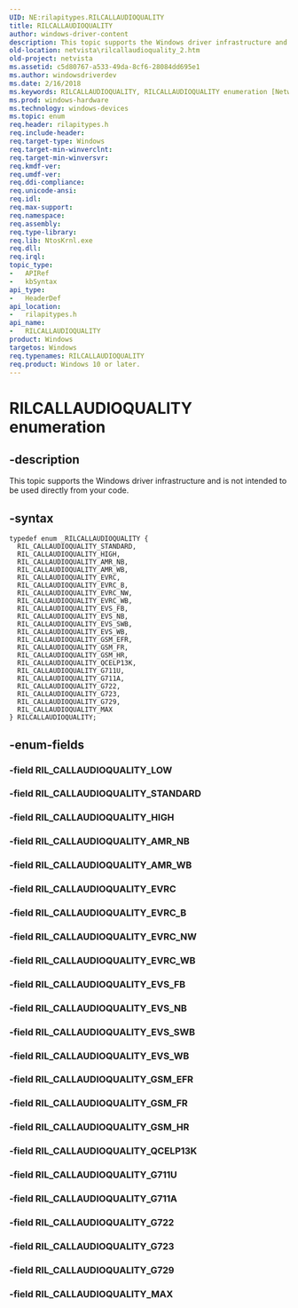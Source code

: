 ```yaml
---
UID: NE:rilapitypes.RILCALLAUDIOQUALITY
title: RILCALLAUDIOQUALITY
author: windows-driver-content
description: This topic supports the Windows driver infrastructure and is not intended to be used directly from your code.
old-location: netvista\rilcallaudioquality_2.htm
old-project: netvista
ms.assetid: c5d80767-a533-49da-8cf6-28084dd695e1
ms.author: windowsdriverdev
ms.date: 2/16/2018
ms.keywords: RILCALLAUDIOQUALITY, RILCALLAUDIOQUALITY enumeration [Network Drivers Starting with Windows Vista], RIL_CALLAUDIOQUALITY_AMR_NB, RIL_CALLAUDIOQUALITY_AMR_WB, RIL_CALLAUDIOQUALITY_EVRC, RIL_CALLAUDIOQUALITY_EVRC_B, RIL_CALLAUDIOQUALITY_EVRC_NW, RIL_CALLAUDIOQUALITY_EVRC_WB, RIL_CALLAUDIOQUALITY_EVS_FB, RIL_CALLAUDIOQUALITY_EVS_NB, RIL_CALLAUDIOQUALITY_EVS_SWB, RIL_CALLAUDIOQUALITY_EVS_WB, RIL_CALLAUDIOQUALITY_G711A, RIL_CALLAUDIOQUALITY_G711U, RIL_CALLAUDIOQUALITY_G722, RIL_CALLAUDIOQUALITY_G723, RIL_CALLAUDIOQUALITY_G729, RIL_CALLAUDIOQUALITY_GSM_EFR, RIL_CALLAUDIOQUALITY_GSM_FR, RIL_CALLAUDIOQUALITY_GSM_HR, RIL_CALLAUDIOQUALITY_HIGH, RIL_CALLAUDIOQUALITY_MAX, RIL_CALLAUDIOQUALITY_QCELP13K, RIL_CALLAUDIOQUALITY_STANDARD, netvista.rilcallaudioquality_2, rilapitypes/RILCALLAUDIOQUALITY, rilapitypes/RIL_CALLAUDIOQUALITY_AMR_NB, rilapitypes/RIL_CALLAUDIOQUALITY_AMR_WB, rilapitypes/RIL_CALLAUDIOQUALITY_EVRC, rilapitypes/RIL_CALLAUDIOQUALITY_EVRC_B, rilapitypes/RIL_CALLAUDIOQUALITY_EVRC_NW, rilapitypes/RIL_CALLAUDIOQUALITY_EVRC_WB, rilapitypes/RIL_CALLAUDIOQUALITY_EVS_FB, rilapitypes/RIL_CALLAUDIOQUALITY_EVS_NB, rilapitypes/RIL_CALLAUDIOQUALITY_EVS_SWB, rilapitypes/RIL_CALLAUDIOQUALITY_EVS_WB, rilapitypes/RIL_CALLAUDIOQUALITY_G711A, rilapitypes/RIL_CALLAUDIOQUALITY_G711U, rilapitypes/RIL_CALLAUDIOQUALITY_G722, rilapitypes/RIL_CALLAUDIOQUALITY_G723, rilapitypes/RIL_CALLAUDIOQUALITY_G729, rilapitypes/RIL_CALLAUDIOQUALITY_GSM_EFR, rilapitypes/RIL_CALLAUDIOQUALITY_GSM_FR, rilapitypes/RIL_CALLAUDIOQUALITY_GSM_HR, rilapitypes/RIL_CALLAUDIOQUALITY_HIGH, rilapitypes/RIL_CALLAUDIOQUALITY_MAX, rilapitypes/RIL_CALLAUDIOQUALITY_QCELP13K, rilapitypes/RIL_CALLAUDIOQUALITY_STANDARD
ms.prod: windows-hardware
ms.technology: windows-devices
ms.topic: enum
req.header: rilapitypes.h
req.include-header: 
req.target-type: Windows
req.target-min-winverclnt: 
req.target-min-winversvr: 
req.kmdf-ver: 
req.umdf-ver: 
req.ddi-compliance: 
req.unicode-ansi: 
req.idl: 
req.max-support: 
req.namespace: 
req.assembly: 
req.type-library: 
req.lib: NtosKrnl.exe
req.dll: 
req.irql: 
topic_type:
-	APIRef
-	kbSyntax
api_type:
-	HeaderDef
api_location:
-	rilapitypes.h
api_name:
-	RILCALLAUDIOQUALITY
product: Windows
targetos: Windows
req.typenames: RILCALLAUDIOQUALITY
req.product: Windows 10 or later.
---
```


# RILCALLAUDIOQUALITY enumeration


## -description


This topic supports the Windows driver infrastructure and is not intended to be used directly from your code. 


## -syntax


````
typedef enum _RILCALLAUDIOQUALITY { 
  RIL_CALLAUDIOQUALITY_STANDARD,
  RIL_CALLAUDIOQUALITY_HIGH,
  RIL_CALLAUDIOQUALITY_AMR_NB,
  RIL_CALLAUDIOQUALITY_AMR_WB,
  RIL_CALLAUDIOQUALITY_EVRC,
  RIL_CALLAUDIOQUALITY_EVRC_B,
  RIL_CALLAUDIOQUALITY_EVRC_NW,
  RIL_CALLAUDIOQUALITY_EVRC_WB,
  RIL_CALLAUDIOQUALITY_EVS_FB,
  RIL_CALLAUDIOQUALITY_EVS_NB,
  RIL_CALLAUDIOQUALITY_EVS_SWB,
  RIL_CALLAUDIOQUALITY_EVS_WB,
  RIL_CALLAUDIOQUALITY_GSM_EFR,
  RIL_CALLAUDIOQUALITY_GSM_FR,
  RIL_CALLAUDIOQUALITY_GSM_HR,
  RIL_CALLAUDIOQUALITY_QCELP13K,
  RIL_CALLAUDIOQUALITY_G711U,
  RIL_CALLAUDIOQUALITY_G711A,
  RIL_CALLAUDIOQUALITY_G722,
  RIL_CALLAUDIOQUALITY_G723,
  RIL_CALLAUDIOQUALITY_G729,
  RIL_CALLAUDIOQUALITY_MAX
} RILCALLAUDIOQUALITY;
````


## -enum-fields




### -field RIL_CALLAUDIOQUALITY_LOW


### -field RIL_CALLAUDIOQUALITY_STANDARD


### -field RIL_CALLAUDIOQUALITY_HIGH


### -field RIL_CALLAUDIOQUALITY_AMR_NB


### -field RIL_CALLAUDIOQUALITY_AMR_WB


### -field RIL_CALLAUDIOQUALITY_EVRC


### -field RIL_CALLAUDIOQUALITY_EVRC_B


### -field RIL_CALLAUDIOQUALITY_EVRC_NW


### -field RIL_CALLAUDIOQUALITY_EVRC_WB


### -field RIL_CALLAUDIOQUALITY_EVS_FB


### -field RIL_CALLAUDIOQUALITY_EVS_NB


### -field RIL_CALLAUDIOQUALITY_EVS_SWB


### -field RIL_CALLAUDIOQUALITY_EVS_WB


### -field RIL_CALLAUDIOQUALITY_GSM_EFR


### -field RIL_CALLAUDIOQUALITY_GSM_FR


### -field RIL_CALLAUDIOQUALITY_GSM_HR


### -field RIL_CALLAUDIOQUALITY_QCELP13K


### -field RIL_CALLAUDIOQUALITY_G711U


### -field RIL_CALLAUDIOQUALITY_G711A


### -field RIL_CALLAUDIOQUALITY_G722


### -field RIL_CALLAUDIOQUALITY_G723


### -field RIL_CALLAUDIOQUALITY_G729


### -field RIL_CALLAUDIOQUALITY_MAX

